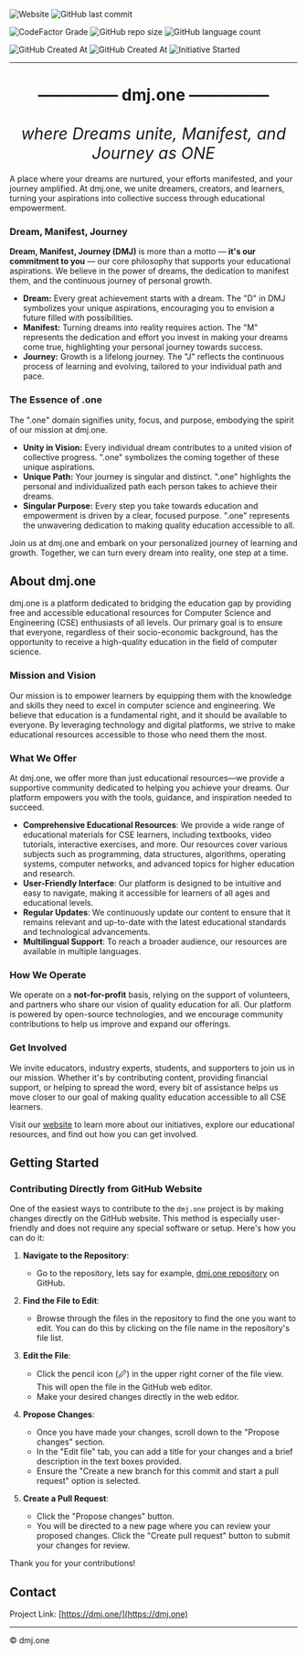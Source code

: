 <!--Code Efficiency: [![CodeFactor](https://www.codefactor.io/repository/github/dmjone/dmjone/badge)](https://www.codefactor.io/repository/github/dmjone/dmjone)-->
![Website](https://img.shields.io/website?url=https%3A%2F%2Fdmj.one&style=for-the-badge&logo=internetarchive&label=https%3A%2F%2Fdmj.one)  ![GitHub last commit](https://img.shields.io/github/last-commit/dmjone/dmjone?style=for-the-badge&label=last%20updated&logo=github)

![CodeFactor Grade](https://img.shields.io/codefactor/grade/github/dmjone/dmjone?style=for-the-badge&label=CodeFactor%20Efficiency&logo=codefactor)  ![GitHub repo size](https://img.shields.io/github/repo-size/dmjone/dmjone?style=for-the-badge&label=code%20size&logo=cloudflare)  ![GitHub language count](https://img.shields.io/github/languages/count/dmjone/dmjone?style=for-the-badge&label=top/total%20language&logo=html5) 

![GitHub Created At](https://img.shields.io/github/created-at/divyamohan1993/divyamohan1993.github.io?style=for-the-badge&logo=windowsterminal&label=live%20since&color=gold)  ![GitHub Created At](https://img.shields.io/github/created-at/dmjone/dmjone?style=for-the-badge&label=transferred%20here&logo=github)  ![Initiative Started](https://img.shields.io/badge/initiative%20started-april%202007-auto?style=for-the-badge&color=darkred)

***

<div align="center" width="100%"><h1>————— dmj.one —————<br><br><i style="font-weight:normal !important">where Dreams unite, Manifest, and Journey as ONE</i></h1></div>


A place where your dreams are nurtured, your efforts manifested, and your journey amplified. At dmj.one, we unite dreamers, creators, and learners, turning your aspirations into collective success through educational empowerment.

### Dream, Manifest, Journey

**Dream, Manifest, Journey (DMJ)** is more than a motto — **it's our commitment to you** — our core philosophy that supports your educational aspirations. We believe in the power of dreams, the dedication to manifest them, and the continuous journey of personal growth. 

- **Dream:** Every great achievement starts with a dream. The "D" in DMJ symbolizes your unique aspirations, encouraging you to envision a future filled with possibilities.
- **Manifest:** Turning dreams into reality requires action. The "M" represents the dedication and effort you invest in making your dreams come true, highlighting your personal journey towards success.
- **Journey:** Growth is a lifelong journey. The "J" reflects the continuous process of learning and evolving, tailored to your individual path and pace.

<!-- - **Dream:** Aim high with your unique ambitions. The "D" in DMJ encourages you to dream boldly and creatively. -->
<!-- - **Manifest:** Realize your dreams through consistent effort. The "M" reflects the journey of transforming your ambitions into achievements. -->
<!-- - **Journey:** Learn and grow continuously. The "J" signifies the ongoing adventure of personal and professional development. -->

### The Essence of .one

The ".one" domain signifies unity, focus, and purpose, embodying the spirit of our mission at dmj.one.

- **Unity in Vision:** Every individual dream contributes to a united vision of collective progress. ".one" symbolizes the coming together of these unique aspirations.
- **Unique Path:** Your journey is singular and distinct. ".one" highlights the personal and individualized path each person takes to achieve their dreams.
- **Singular Purpose:** Every step you take towards education and empowerment is driven by a clear, focused purpose. ".one" represents the unwavering dedication to making quality education accessible to all.

Join us at dmj.one and embark on your personalized journey of learning and growth. Together, we can turn every dream into reality, one step at a time.

## About dmj.one

dmj.one is a platform dedicated to bridging the education gap by providing free and accessible educational resources for Computer Science and Engineering (CSE) enthusiasts of all levels. Our primary goal is to ensure that everyone, regardless of their socio-economic background, has the opportunity to receive a high-quality education in the field of computer science.

### Mission and Vision

Our mission is to empower learners by equipping them with the knowledge and skills they need to excel in computer science and engineering. We believe that education is a fundamental right, and it should be available to everyone. By leveraging technology and digital platforms, we strive to make educational resources accessible to those who need them the most.

### What We Offer

At dmj.one, we offer more than just educational resources—we provide a supportive community dedicated to helping you achieve your dreams. Our platform empowers you with the tools, guidance, and inspiration needed to succeed.

- **Comprehensive Educational Resources**: We provide a wide range of educational materials for CSE learners, including textbooks, video tutorials, interactive exercises, and more. Our resources cover various subjects such as programming, data structures, algorithms, operating systems, computer networks, and advanced topics for higher education and research.
- **User-Friendly Interface**: Our platform is designed to be intuitive and easy to navigate, making it accessible for learners of all ages and educational levels.
- **Regular Updates**: We continuously update our content to ensure that it remains relevant and up-to-date with the latest educational standards and technological advancements.
- **Multilingual Support**: To reach a broader audience, our resources are available in multiple languages.

### How We Operate

We operate on a **not-for-profit** basis, relying on the support of volunteers, and partners who share our vision of quality education for all. Our platform is powered by open-source technologies, and we encourage community contributions to help us improve and expand our offerings.

### Get Involved

We invite educators, industry experts, students, and supporters to join us in our mission. Whether it's by contributing content, providing financial support, or helping to spread the word, every bit of assistance helps us move closer to our goal of making quality education accessible to all CSE learners.

Visit our [website](https://dmj.one) to learn more about our initiatives, explore our educational resources, and find out how you can get involved.

## Getting Started

### Contributing Directly from GitHub Website

One of the easiest ways to contribute to the `dmj.one` project is by making changes directly on the GitHub website. This method is especially user-friendly and does not require any special software or setup. Here's how you can do it:

1. **Navigate to the Repository**:
   - Go to the repository, lets say for example, [dmj.one repository](https://github.com/dmjone/dmjone) on GitHub.

2. **Find the File to Edit**:
   - Browse through the files in the repository to find the one you want to edit. You can do this by clicking on the file name in the repository's file list.

3. **Edit the File**:
   - Click the pencil icon (🖉) in the upper right corner of the file view. This will open the file in the GitHub web editor.
   - Make your desired changes directly in the web editor.

4. **Propose Changes**:
   - Once you have made your changes, scroll down to the "Propose changes" section.
   - In the "Edit file" tab, you can add a title for your changes and a brief description in the text boxes provided.
   - Ensure the "Create a new branch for this commit and start a pull request" option is selected.

5. **Create a Pull Request**:
   - Click the "Propose changes" button.
   - You will be directed to a new page where you can review your proposed changes. Click the "Create pull request" button to submit your changes for review.

Thank you for your contributions!

## Contact

Project Link: [https://dmj.one/](https://dmj.one)

***
&copy; dmj.one
